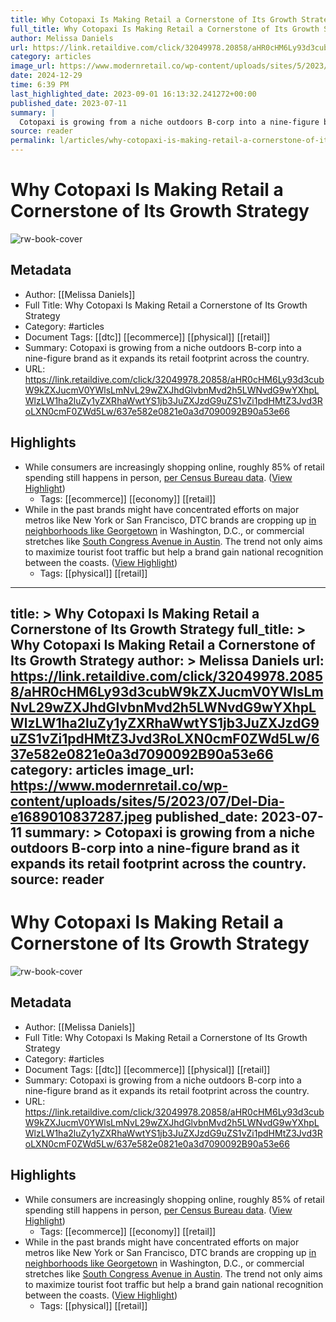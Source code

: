 ```yaml
---
title: Why Cotopaxi Is Making Retail a Cornerstone of Its Growth Strategy
full_title: Why Cotopaxi Is Making Retail a Cornerstone of Its Growth Strategy
author: Melissa Daniels
url: https://link.retaildive.com/click/32049978.20858/aHR0cHM6Ly93d3cubW9kZXJucmV0YWlsLmNvL29wZXJhdGlvbnMvd2h5LWNvdG9wYXhpLWlzLW1ha2luZy1yZXRhaWwtYS1jb3JuZXJzdG9uZS1vZi1pdHMtZ3Jvd3RoLXN0cmF0ZWd5Lw/637e582e0821e0a3d7090092B90a53e66
category: articles
image_url: https://www.modernretail.co/wp-content/uploads/sites/5/2023/07/Del-Dia-e1689010837287.jpeg
date: 2024-12-29
time: 6:39 PM
last_highlighted_date: 2023-09-01 16:13:32.241272+00:00
published_date: 2023-07-11
summary: |
  Cotopaxi is growing from a niche outdoors B-corp into a nine-figure brand as it expands its retail footprint across the country. 
source: reader
permalink: l/articles/why-cotopaxi-is-making-retail-a-cornerstone-of-its-growth-strategy
---
```

# Why Cotopaxi Is Making Retail a Cornerstone of Its Growth Strategy

![rw-book-cover](https://www.modernretail.co/wp-content/uploads/sites/5/2023/07/Del-Dia-e1689010837287.jpeg)

## Metadata
- Author: [[Melissa Daniels]]
- Full Title: Why Cotopaxi Is Making Retail a Cornerstone of Its Growth Strategy
- Category: #articles
- Document Tags: [[dtc]] [[ecommerce]] [[physical]] [[retail]] 
- Summary: Cotopaxi is growing from a niche outdoors B-corp into a nine-figure brand as it expands its retail footprint across the country. 
- URL: https://link.retaildive.com/click/32049978.20858/aHR0cHM6Ly93d3cubW9kZXJucmV0YWlsLmNvL29wZXJhdGlvbnMvd2h5LWNvdG9wYXhpLWlzLW1ha2luZy1yZXRhaWwtYS1jb3JuZXJzdG9uZS1vZi1pdHMtZ3Jvd3RoLXN0cmF0ZWd5Lw/637e582e0821e0a3d7090092B90a53e66

## Highlights
- While consumers are increasingly shopping online, roughly 85% of retail spending still happens in person, [per Census Bureau data](https://www.census.gov/retail/mrts/www/data/pdf/ec_current.pdf). ([View Highlight](https://read.readwise.io/read/01h98r999ve0ec8yxag0va8baa))
    - Tags: [[ecommerce]] [[economy]] [[retail]] 
- While in the past brands might have concentrated efforts on major metros like New York or San Francisco, DTC brands are cropping up [in neighborhoods like Georgetown](https://www.modernretail.co/marketing/a-crowd-draws-a-crowd-why-dtc-brands-are-seeking-a-spot-d-c-s-georgetown-neighborhood-in-d-c/) in Washington, D.C., or commercial stretches like [South Congress Avenue in Austin](https://www.modernretail.co/retailers/dtc-briefing-the-most-sought-after-retail-neighborhoods-for-startups/). The trend not only aims to maximize tourist foot traffic but help a brand gain national recognition between the coasts. ([View Highlight](https://read.readwise.io/read/01h98rasmv4sx5w5avr32bb5bn))
    - Tags: [[physical]] [[retail]] 


---
title: >
  Why Cotopaxi Is Making Retail a Cornerstone of Its Growth Strategy
full_title: >
  Why Cotopaxi Is Making Retail a Cornerstone of Its Growth Strategy
author: >
  Melissa Daniels
url: https://link.retaildive.com/click/32049978.20858/aHR0cHM6Ly93d3cubW9kZXJucmV0YWlsLmNvL29wZXJhdGlvbnMvd2h5LWNvdG9wYXhpLWlzLW1ha2luZy1yZXRhaWwtYS1jb3JuZXJzdG9uZS1vZi1pdHMtZ3Jvd3RoLXN0cmF0ZWd5Lw/637e582e0821e0a3d7090092B90a53e66
category: articles
image_url: https://www.modernretail.co/wp-content/uploads/sites/5/2023/07/Del-Dia-e1689010837287.jpeg
published_date: 2023-07-11
summary: >
  Cotopaxi is growing from a niche outdoors B-corp into a nine-figure brand as it expands its retail footprint across the country. 
source: reader
---
# Why Cotopaxi Is Making Retail a Cornerstone of Its Growth Strategy

![rw-book-cover](https://www.modernretail.co/wp-content/uploads/sites/5/2023/07/Del-Dia-e1689010837287.jpeg)

## Metadata
- Author: [[Melissa Daniels]]
- Full Title: Why Cotopaxi Is Making Retail a Cornerstone of Its Growth Strategy
- Category: #articles
- Document Tags: [[dtc]] [[ecommerce]] [[physical]] [[retail]] 
- Summary: Cotopaxi is growing from a niche outdoors B-corp into a nine-figure brand as it expands its retail footprint across the country. 
- URL: https://link.retaildive.com/click/32049978.20858/aHR0cHM6Ly93d3cubW9kZXJucmV0YWlsLmNvL29wZXJhdGlvbnMvd2h5LWNvdG9wYXhpLWlzLW1ha2luZy1yZXRhaWwtYS1jb3JuZXJzdG9uZS1vZi1pdHMtZ3Jvd3RoLXN0cmF0ZWd5Lw/637e582e0821e0a3d7090092B90a53e66

## Highlights
- While consumers are increasingly shopping online, roughly 85% of retail spending still happens in person, [per Census Bureau data](https://www.census.gov/retail/mrts/www/data/pdf/ec_current.pdf). ([View Highlight](https://read.readwise.io/read/01h98r999ve0ec8yxag0va8baa))
    - Tags: [[ecommerce]] [[economy]] [[retail]] 
- While in the past brands might have concentrated efforts on major metros like New York or San Francisco, DTC brands are cropping up [in neighborhoods like Georgetown](https://www.modernretail.co/marketing/a-crowd-draws-a-crowd-why-dtc-brands-are-seeking-a-spot-d-c-s-georgetown-neighborhood-in-d-c/) in Washington, D.C., or commercial stretches like [South Congress Avenue in Austin](https://www.modernretail.co/retailers/dtc-briefing-the-most-sought-after-retail-neighborhoods-for-startups/). The trend not only aims to maximize tourist foot traffic but help a brand gain national recognition between the coasts. ([View Highlight](https://read.readwise.io/read/01h98rasmv4sx5w5avr32bb5bn))
    - Tags: [[physical]] [[retail]] 


